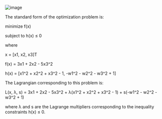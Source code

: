 ![image](https://user-images.githubusercontent.com/89120960/232209484-82abdc26-d554-4648-a86e-ee3113f059ff.png)


<p>
  
  The standard form of the optimization problem is:

minimize f(x)

subject to h(x) ≤ 0

where

x = [x1, x2, x3]T

f(x) = 3x1 + 2x2 - 5x3^2

h(x) = [x1^2 + x2^2 + x3^2 - 1, -w1^2 - w2^2 - w3^2 + 1]

The Lagrangian corresponding to this problem is:

L(x, λ, s) = 3x1 + 2x2 - 5x3^2 + λ(x1^2 + x2^2 + x3^2 - 1) + s(-w1^2 - w2^2 - w3^2 + 1)

where λ and s are the Lagrange multipliers corresponding to the inequality constraints h(x) ≤ 0.
</p>
